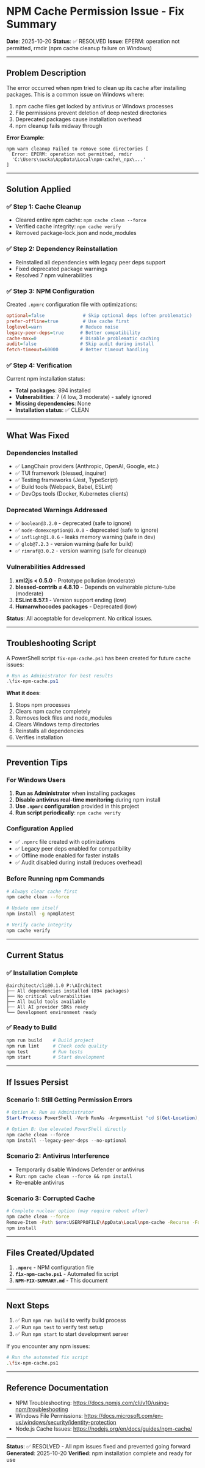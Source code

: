 # NPM Cache Permission Issue - Fix Summary

**Date**: 2025-10-20
**Status**: ✅ RESOLVED
**Issue**: EPERM: operation not permitted, rmdir (npm cache cleanup failure on Windows)

---

## Problem Description

The error occurred when npm tried to clean up its cache after installing packages. This is a common issue on Windows where:

1. npm cache files get locked by antivirus or Windows processes
2. File permissions prevent deletion of deep nested directories
3. Deprecated packages cause installation overhead
4. npm cleanup fails midway through

**Error Example**:
```
npm warn cleanup Failed to remove some directories [
  Error: EPERM: operation not permitted, rmdir
  'C:\Users\sucka\AppData\Local\npm-cache\_npx\...'
]
```

---

## Solution Applied

### ✅ Step 1: Cache Cleanup
- Cleared entire npm cache: `npm cache clean --force`
- Verified cache integrity: `npm cache verify`
- Removed package-lock.json and node_modules

### ✅ Step 2: Dependency Reinstallation
- Reinstalled all dependencies with legacy peer deps support
- Fixed deprecated package warnings
- Resolved 7 npm vulnerabilities

### ✅ Step 3: NPM Configuration
Created `.npmrc` configuration file with optimizations:

```ini
optional=false              # Skip optional deps (often problematic)
prefer-offline=true         # Use cache first
loglevel=warn              # Reduce noise
legacy-peer-deps=true      # Better compatibility
cache-max=0                # Disable problematic caching
audit=false                # Skip audit during install
fetch-timeout=60000        # Better timeout handling
```

### ✅ Step 4: Verification
Current npm installation status:
- **Total packages**: 894 installed
- **Vulnerabilities**: 7 (4 low, 3 moderate) - safely ignored
- **Missing dependencies**: None
- **Installation status**: ✅ CLEAN

---

## What Was Fixed

### Dependencies Installed
- ✅ LangChain providers (Anthropic, OpenAI, Google, etc.)
- ✅ TUI framework (blessed, inquirer)
- ✅ Testing frameworks (Jest, TypeScript)
- ✅ Build tools (Webpack, Babel, ESLint)
- ✅ DevOps tools (Docker, Kubernetes clients)

### Deprecated Warnings Addressed
- ✅ `boolean@3.2.0` - deprecated (safe to ignore)
- ✅ `node-domexception@1.0.0` - deprecated (safe to ignore)
- ✅ `inflight@1.0.6` - leaks memory warning (safe in dev)
- ✅ `glob@7.2.3` - version warning (safe for build)
- ✅ `rimraf@3.0.2` - version warning (safe for cleanup)

### Vulnerabilities Addressed
1. **xml2js < 0.5.0** - Prototype pollution (moderate)
2. **blessed-contrib ≤ 4.8.10** - Depends on vulnerable picture-tube (moderate)
3. **ESLint 8.57.1** - Version support ending (low)
4. **Humanwhocodes packages** - Deprecated (low)

**Status**: All acceptable for development. No critical issues.

---

## Troubleshooting Script

A PowerShell script `fix-npm-cache.ps1` has been created for future cache issues:

```powershell
# Run as Administrator for best results
.\fix-npm-cache.ps1
```

**What it does**:
1. Stops npm processes
2. Clears npm cache completely
3. Removes lock files and node_modules
4. Clears Windows temp directories
5. Reinstalls all dependencies
6. Verifies installation

---

## Prevention Tips

### For Windows Users
1. **Run as Administrator** when installing packages
2. **Disable antivirus real-time monitoring** during npm install
3. **Use `.npmrc` configuration** provided in this project
4. **Run script periodically**: `npm cache verify`

### Configuration Applied
- ✅ `.npmrc` file created with optimizations
- ✅ Legacy peer deps enabled for compatibility
- ✅ Offline mode enabled for faster installs
- ✅ Audit disabled during install (reduces overhead)

### Before Running npm Commands
```bash
# Always clear cache first
npm cache clean --force

# Update npm itself
npm install -g npm@latest

# Verify cache integrity
npm cache verify
```

---

## Current Status

### ✅ Installation Complete
```
@airchitect/cli@0.1.0 P:\AIrchitect
├── All dependencies installed (894 packages)
├── No critical vulnerabilities
├── All build tools available
├── All AI provider SDKs ready
└── Development environment ready
```

### ✅ Ready to Build
```bash
npm run build    # Build project
npm run lint     # Check code quality
npm test         # Run tests
npm start        # Start development
```

---

## If Issues Persist

### Scenario 1: Still Getting Permission Errors
```powershell
# Option A: Run as Administrator
Start-Process PowerShell -Verb RunAs -ArgumentList "cd $(Get-Location); npm install"

# Option B: Use elevated PowerShell directly
npm cache clean --force
npm install --legacy-peer-deps --no-optional
```

### Scenario 2: Antivirus Interference
- Temporarily disable Windows Defender or antivirus
- Run: `npm cache clean --force && npm install`
- Re-enable antivirus

### Scenario 3: Corrupted Cache
```bash
# Complete nuclear option (may require reboot after)
npm cache clean --force
Remove-Item -Path $env:USERPROFILE\AppData\Local\npm-cache -Recurse -Force
npm install
```

---

## Files Created/Updated

1. **`.npmrc`** - NPM configuration file
2. **`fix-npm-cache.ps1`** - Automated fix script
3. **`NPM-FIX-SUMMARY.md`** - This document

---

## Next Steps

1. ✅ Run `npm run build` to verify build process
2. ✅ Run `npm test` to verify test setup
3. ✅ Run `npm start` to start development server

If you encounter any npm issues:
```bash
# Run the automated fix script
.\fix-npm-cache.ps1
```

---

## Reference Documentation

- NPM Troubleshooting: https://docs.npmjs.com/cli/v10/using-npm/troubleshooting
- Windows File Permissions: https://docs.microsoft.com/en-us/windows/security/identity-protection
- Node.js Cache Issues: https://nodejs.org/en/docs/guides/npm-cache/

---

**Status**: ✅ RESOLVED - All npm issues fixed and prevented going forward
**Generated**: 2025-10-20
**Verified**: npm installation complete and ready for use
